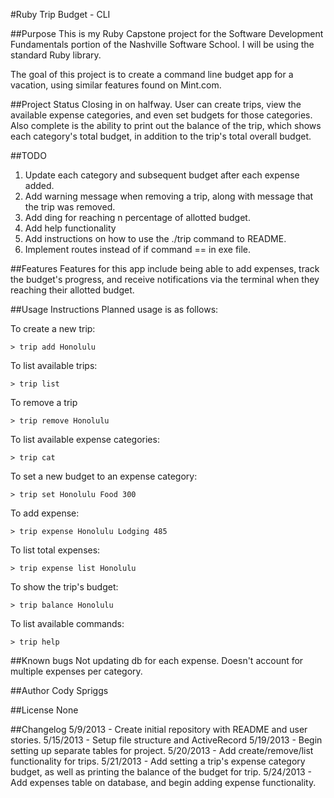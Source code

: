 #Ruby Trip Budget - CLI

##Purpose
This is my Ruby Capstone project for the Software Development Fundamentals portion of the Nashville Software School. I will be using the standard Ruby library.

The goal of this project is to create a command line budget app for a vacation, using similar features found on Mint.com.


##Project Status
Closing in on halfway.
User can create trips, view the available expense categories, and even set budgets for those categories. Also complete is the ability to print out the balance of the trip, which shows each category's total budget, in addition to the trip's total overall budget.

##TODO
1. Update each category and subsequent budget after each expense added.
2. Add warning message when removing a trip, along with message that the trip was removed.
3. Add ding for reaching n percentage of allotted budget.
4. Add help functionality
5. Add instructions on how to use the ./trip command to README.
6. Implement routes instead of if command == in exe file.

##Features
Features for this app include being able to add expenses, track the budget's progress, and receive notifications via the terminal when they reaching their allotted budget.


##Usage Instructions
Planned usage is as follows:

To create a new trip:

    > trip add Honolulu

To list available trips:

    > trip list

To remove a trip

    > trip remove Honolulu

To list available expense categories:

    > trip cat

To set a new budget to an expense category:

    > trip set Honolulu Food 300

To add expense:

    > trip expense Honolulu Lodging 485

To list total expenses:

    > trip expense list Honolulu

To show the trip's budget:

    > trip balance Honolulu

To list available commands:

    > trip help




##Known bugs
Not updating db for each expense.
Doesn't account for multiple expenses per category.


##Author
Cody Spriggs

##License
None


##Changelog
5/9/2013 - Create initial repository with README and user stories.
5/15/2013 - Setup file structure and ActiveRecord
5/19/2013 - Begin setting up separate tables for project.
5/20/2013 - Add create/remove/list functionality for trips.
5/21/2013 - Add setting a trip's expense category budget, as well as printing the balance of the budget for trip.
5/24/2013 - Add expenses table on database, and begin adding expense functionality.
